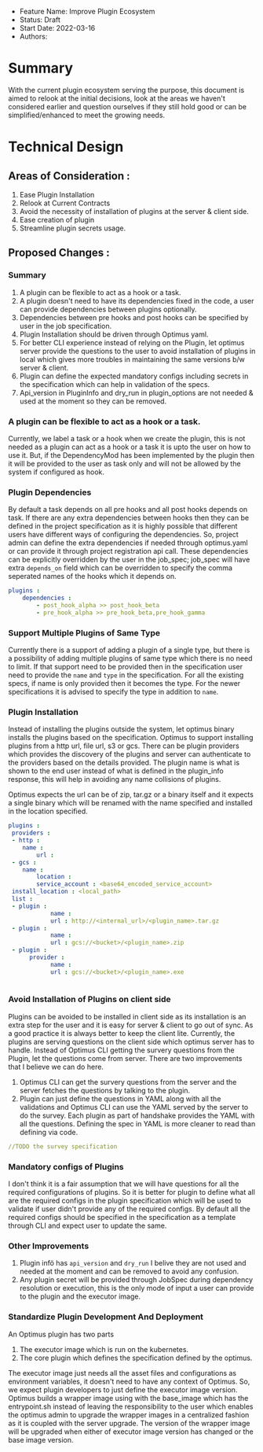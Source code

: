 - Feature Name: Improve Plugin Ecosystem
- Status: Draft
- Start Date: 2022-03-16
- Authors: 

# Summary

With the current plugin ecosystem serving the purpose, this document is aimed to relook at the initial decisions, look at the areas we haven't considered earlier and question ourselves if they still hold good or can be simplified/enhanced to meet the growing needs.

# Technical Design

## Areas of Consideration :

1. Ease Plugin Installation
2. Relook at Current Contracts
3. Avoid the necessity of installation of plugins at the server & client side.
4. Ease creation of plugin
5. Streamline plugin secrets usage.

## Proposed Changes :

### Summary

1. A plugin can be flexible to act as a hook or a task.
2. A plugin doesn't need to have its dependencies fixed in the code, a user can provide dependencies between plugins optionally.
3. Dependencies between pre hooks and post hooks can be specified by user in the job specification.
4. Plugin Installation should be driven through Optimus yaml.
5. For better CLI experience instead of relying on the Plugin, let optimus server provide the questions to the user to avoid installation of plugins in local which gives more troubles in maintaining the same versions b/w server & client.
6. Plugin can define the expected mandatory configs including secrets in the specification which can help in validation of the specs.
7. Api_version in PluginInfo and dry_run in plugin_options are not needed & used at the moment so they can be removed.

### A plugin can be flexible to act as a hook or a task.

Currently, we label a task or a hook when we create the plugin, this is not needed as a plugin can act as a hook or a task it is upto the user on how to use it. But, if the DependencyMod has been implemented by the plugin then it will be provided to the user as task only and will not be allowed by the system if configured as hook. 

### Plugin Dependencies

By default a task depends on all pre hooks and all post hooks depends on task. If there are any extra dependencies between hooks then they can be defined in the project specification as it is highly possible that different users have different ways of configuring the dependencies. So, project admin can define the extra dependencies if needed through optimus.yaml or can provide it through project registration api call. These dependencies can be explicitly overridden by the user in the job_spec; job_spec will have extra `depends_on` field which can be overridden to specify the comma seperated names of the hooks which it depends on.

``` yaml
plugins :
	dependencies :
		- post_hook_alpha >> post_hook_beta
		- pre_hook_alpha >> pre_hook_beta,pre_hook_gamma
```

### Support Multiple Plugins of Same Type

Currently there is a support of adding a plugin of a single type, but there is a possibility of adding multiple plugins of same type which there is no need to limit. If that support need to be provided then in the specification user need to provide the `name` and `type` in the specification. For all the existing specs, if name is only provided then it becomes the type. For the newer specifications it is advised to specify the type in addition to `name`.

### Plugin Installation

Instead of installing the plugins outside the system, let optimus binary installs the plugins based on the specification. Optimus to support installing plugins from a http url, file url, s3 or gcs. There can be plugin providers which provides the discovery of the plugins and server can authenticate to the providers based on the details provided. The plugin name is what is shown to the end user instead of what is defined in the plugin_info response, this will help in avoiding any name collisions of plugins.

Optimus expects the url can be of zip, tar.gz or a binary itself and it expects a single binary which will be renamed with the name specified and installed in the location specified.

```yaml
plugins :
 providers :
 - http :
    name :
 		url :
 - gcs :
    name :
 		location :
 		service_account : <base64_encoded_service_account>
 install_location : <local_path>
 list :
 - plugin :
 			name : 
 			url : http://<internal_url>/<plugin_name>.tar.gz
 - plugin :
 			name : 
 			url : gcs://<bucket>/<plugin_name>.zip
 - plugin :
      provider : 
 			name : 
 			url : gcs://<bucket>/<plugin_name>.exe
 
```



### Avoid Installation of Plugins on client side

Plugins can be avoided to be installed in client side as its installation is an extra step for the user and it is easy for server & client to go out of sync. As a good practice it is always better to keep the client lite. Currently, the plugins are serving questions on the client side which optimus server has to handle. Instead of Optimus CLI getting the survery questions from the Plugin, let the questions come from server. There are two improvements that I believe we can do here.

1. Optimus CLI can get the survery questions from the server and the server fetches the questions by talking to the plugin.
2. Plugin can just define the questions in YAML along with all the validations and Optimus CLI can use the YAML served by the server to do the survey. Each plugin as part of handshake provides the YAML with all the questions. Defining the spec in YAML is more cleaner to read than defining via code. 

```yaml
//TODO the survey specification
```



### Mandatory configs of Plugins

I don't think it is a fair assumption that we will have questions for all the required configurations of plugins. So it is better for plugin to define what all are the required configs in the plugin specification which will be used to validate if user didn't provide any of the required configs. By default all the required configs should be specified in the specification as a template through CLI and expect user to update the same.

### Other Improvements

1. Plugin infö has `api_version` and `dry_run` I belive they are not used and needed at the moment and can be removed to avoid any confusion. 
2. Any plugin secret will be provided through JobSpec during dependency resolution or execution, this is the only mode of input a user can provide to the plugin and the executor image.

### Standardize Plugin Development And Deployment

An Optimus plugin has two parts

1. The executor image which is run on the kubernetes.
2. The core plugin which defines the specification defined by the optimus.

The executor image just needs all the asset files and configurations as environment variables, it doesn't need to have any context of Optimus. So, we expect plugin developers to just define the executor image version. Optimus builds a wrapper image using with the base_image which has the entrypoint.sh instead of leaving the responsibility to the user which enables the optimus admin to upgrade the wrapper images in a centralized fashion as it is coupled with the server upgrade. The version of the wrapper image will be upgraded when either of executor image version has changed or the base image version.

